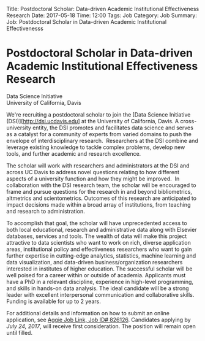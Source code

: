 Title: Postdoctoral Scholar: Data-driven Academic Institutional Effectiveness Research
Date: 2017-05-18
Time: 12:00
Tags: Job
Category: Job
Summary: Job: Postdoctoral Scholar in Data-driven Academic Institutional Effectivenesss


# Postdoctoral Scholar in Data-driven Academic Institutional Effectiveness Research  

Data Science Initiative    
University of California, Davis   

We're recruiting a postdoctoral scholar to join the [Data Science Initiative
(DSI)][http://dsi.ucdavis.edu] at the University of California, Davis. A
cross-university entity, the DSI promotes and facilitates data science and
serves as a catalyst for a community of experts from varied domains to push the
envelope of interdisciplinary research.  Researchers at the DSI combine and
leverage existing knowledge to tackle complex problems, develop new tools, and
further academic and research excellence. 

The scholar will work with researchers and administrators at the DSI and across
UC Davis to address novel questions relating to how different aspects of a
university function and how they might be improved.  In collaboration with the
DSI research team, the scholar will be encouraged to frame and pursue questions
for the research in and beyond bibliometrics, altmetrics and scientometrics.
Outcomes of this research are anticipated to impact decisions made within a
broad array of institutions, from teaching and research to administration. 

To accomplish that goal, the scholar will have unprecedented access to both
local educational, research and administrative data along with Elsevier
databases, services and tools. The wealth of data will make this project
attractive to data scientists who want to work on rich, diverse application
areas, institutional policy and effectiveness researchers who want to gain
further expertise in cutting-edge analytics, statistics, machine learning and
data visualization, and data-driven business/organization researchers
interested in institutes of higher education. The successful scholar will be
well poised for a career within or outside of academia. Applicants must have a
PhD in a relevant discipline, experience in high-level programming, and skills
in hands-on data analysis. The ideal candidate will be a strong leader with
excellent interpersonal communication and collaborative skills. Funding is
available for up to 2 years.

For additional details and information on how to submit an online application,
see [Aggie Job Link, Job ID#
826126](https://ucdavis-csm.symplicity.com/students/?mode=form&s=jobs&ss=jobs&id=12f560830ea407bf718b02f537c4efa8).
Candidates applying by _July 24, 2017_, will receive first consideration. The
position will remain open until filled.

